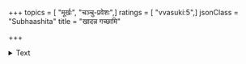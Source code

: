 +++
topics = [ "मूर्खः", "चञ्चु-प्रवेशः",]
ratings = [ "vvasuki:5",]
jsonClass = "Subhaashita"
title = "खादन्न गच्छामि"

+++

<details><summary>Text</summary>

खादन्न गच्छामि हसन्न जल्पे गतन्न शोचामि कृतन्न मन्ये।  
द्वाभ्यान् तृतीयो न भवामि राजन् किङ् कारणम् भोज भवामि मूर्खः ।  

</details>
